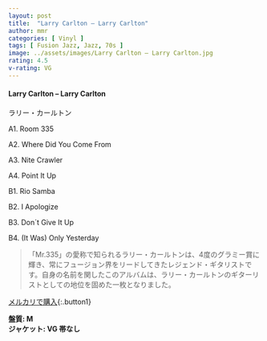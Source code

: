```yaml
---
layout: post
title:  "Larry Carlton – Larry Carlton"
author: mmr
categories: [ Vinyl ]
tags: [ Fusion Jazz, Jazz, 70s ]
image: ../assets/images/Larry Carlton – Larry Carlton.jpg
rating: 4.5
v-rating: VG
---
```


#### Larry Carlton – Larry Carlton

ラリー・カールトン

A1. Room 335

A2. Where Did You Come From

A3. Nite Crawler

A4. Point It Up

B1. Rio Samba

B2. I Apologize

B3. Don´t Give It Up

B4. (It Was) Only Yesterday

> 「Mr.335」の愛称で知られるラリー・カールトンは、4度のグラミー賞に輝き、常にフュージョン界をリードしてきたレジェンド・ギタリストです。自身の名前を関したこのアルバムは、ラリー・カールトンのギターリストとしての地位を固めた一枚となりました。

[メルカリで購入](https://jp.mercari.com/item/m14275784867){:.button1}

<div class="mt-4 mb-4 d-flex align-items-center">
<strong class="mr-1">盤質: M</strong>
</div>
<div class="mt-4 mb-4 d-flex align-items-center">
<strong class="mr-1">ジャケット: VG 帯なし</strong>
</div>
